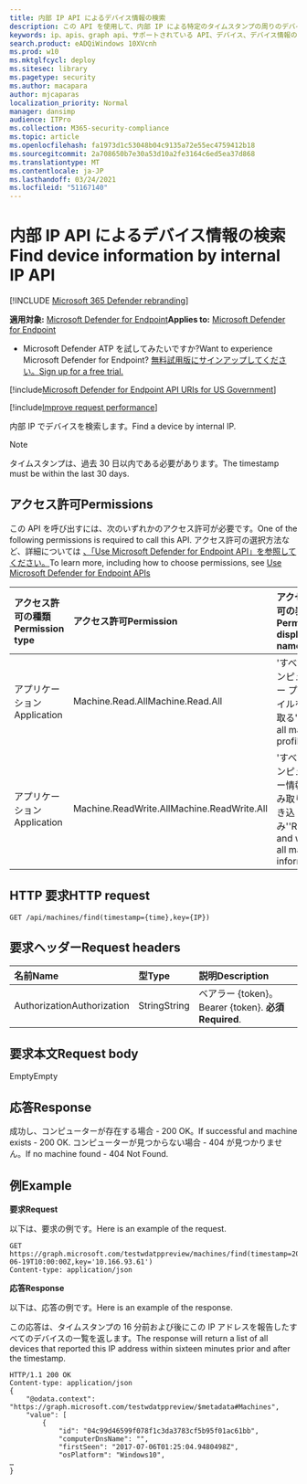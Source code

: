 ```yaml
---
title: 内部 IP API によるデバイス情報の検索
description: この API を使用して、内部 IP による特定のタイムスタンプの周りのデバイス エントリの検索に関連する呼び出しを作成します。
keywords: ip、apis、graph api、サポートされている API、デバイス、デバイス情報の検索
search.product: eADQiWindows 10XVcnh
ms.prod: w10
ms.mktglfcycl: deploy
ms.sitesec: library
ms.pagetype: security
ms.author: macapara
author: mjcaparas
localization_priority: Normal
manager: dansimp
audience: ITPro
ms.collection: M365-security-compliance
ms.topic: article
ms.openlocfilehash: fa1973d1c53048b04c9135a72e55ec4759412b18
ms.sourcegitcommit: 2a708650b7e30a53d10a2fe3164c6ed5ea37d868
ms.translationtype: MT
ms.contentlocale: ja-JP
ms.lasthandoff: 03/24/2021
ms.locfileid: "51167140"
---
```

# <a name="find-device-information-by-internal-ip-api"></a><span data-ttu-id="3a631-104">内部 IP API によるデバイス情報の検索</span><span class="sxs-lookup"><span data-stu-id="3a631-104">Find device information by internal IP API</span></span>

[!INCLUDE [Microsoft 365 Defender rebranding](../../includes/microsoft-defender.md)]


<span data-ttu-id="3a631-105">**適用対象:** [Microsoft Defender for Endpoint](https://go.microsoft.com/fwlink/p/?linkid=2154037)</span><span class="sxs-lookup"><span data-stu-id="3a631-105">**Applies to:** [Microsoft Defender for Endpoint](https://go.microsoft.com/fwlink/p/?linkid=2154037)</span></span>

- <span data-ttu-id="3a631-106">Microsoft Defender ATP を試してみたいですか?</span><span class="sxs-lookup"><span data-stu-id="3a631-106">Want to experience Microsoft Defender for Endpoint?</span></span> [<span data-ttu-id="3a631-107">無料試用版にサインアップしてください。</span><span class="sxs-lookup"><span data-stu-id="3a631-107">Sign up for a free trial.</span></span>](https://www.microsoft.com/microsoft-365/windows/microsoft-defender-atp?ocid=docs-wdatp-exposedapis-abovefoldlink) 

[!include[Microsoft Defender for Endpoint API URIs for US Government](../../includes/microsoft-defender-api-usgov.md)]

[!include[Improve request performance](../../includes/improve-request-performance.md)]

<span data-ttu-id="3a631-108">内部 IP でデバイスを検索します。</span><span class="sxs-lookup"><span data-stu-id="3a631-108">Find a device by internal IP.</span></span>

>[!NOTE]
><span data-ttu-id="3a631-109">タイムスタンプは、過去 30 日以内である必要があります。</span><span class="sxs-lookup"><span data-stu-id="3a631-109">The timestamp must be within the last 30 days.</span></span>

## <a name="permissions"></a><span data-ttu-id="3a631-110">アクセス許可</span><span class="sxs-lookup"><span data-stu-id="3a631-110">Permissions</span></span>
<span data-ttu-id="3a631-111">この API を呼び出すには、次のいずれかのアクセス許可が必要です。</span><span class="sxs-lookup"><span data-stu-id="3a631-111">One of the following permissions is required to call this API.</span></span> <span data-ttu-id="3a631-112">アクセス許可の選択方法など、詳細については [、「Use Microsoft Defender for Endpoint API」を参照してください。](apis-intro.md)</span><span class="sxs-lookup"><span data-stu-id="3a631-112">To learn more, including how to choose permissions, see [Use Microsoft Defender for Endpoint APIs](apis-intro.md)</span></span>

<span data-ttu-id="3a631-113">アクセス許可の種類</span><span class="sxs-lookup"><span data-stu-id="3a631-113">Permission type</span></span> | <span data-ttu-id="3a631-114">アクセス許可</span><span class="sxs-lookup"><span data-stu-id="3a631-114">Permission</span></span> | <span data-ttu-id="3a631-115">アクセス許可の表示名</span><span class="sxs-lookup"><span data-stu-id="3a631-115">Permission display name</span></span>
:---|:---|:---
<span data-ttu-id="3a631-116">アプリケーション</span><span class="sxs-lookup"><span data-stu-id="3a631-116">Application</span></span> | <span data-ttu-id="3a631-117">Machine.Read.All</span><span class="sxs-lookup"><span data-stu-id="3a631-117">Machine.Read.All</span></span> | <span data-ttu-id="3a631-118">'すべてのコンピューター プロファイルを読み取る'</span><span class="sxs-lookup"><span data-stu-id="3a631-118">'Read all machine profiles'</span></span>
<span data-ttu-id="3a631-119">アプリケーション</span><span class="sxs-lookup"><span data-stu-id="3a631-119">Application</span></span> | <span data-ttu-id="3a631-120">Machine.ReadWrite.All</span><span class="sxs-lookup"><span data-stu-id="3a631-120">Machine.ReadWrite.All</span></span> | <span data-ttu-id="3a631-121">'すべてのコンピューター情報の読み取りと書き込み'</span><span class="sxs-lookup"><span data-stu-id="3a631-121">'Read and write all machine information'</span></span>

## <a name="http-request"></a><span data-ttu-id="3a631-122">HTTP 要求</span><span class="sxs-lookup"><span data-stu-id="3a631-122">HTTP request</span></span>
```
GET /api/machines/find(timestamp={time},key={IP})
```

## <a name="request-headers"></a><span data-ttu-id="3a631-123">要求ヘッダー</span><span class="sxs-lookup"><span data-stu-id="3a631-123">Request headers</span></span>

<span data-ttu-id="3a631-124">名前</span><span class="sxs-lookup"><span data-stu-id="3a631-124">Name</span></span> | <span data-ttu-id="3a631-125">型</span><span class="sxs-lookup"><span data-stu-id="3a631-125">Type</span></span> | <span data-ttu-id="3a631-126">説明</span><span class="sxs-lookup"><span data-stu-id="3a631-126">Description</span></span>
:---|:---|:---
<span data-ttu-id="3a631-127">Authorization</span><span class="sxs-lookup"><span data-stu-id="3a631-127">Authorization</span></span> | <span data-ttu-id="3a631-128">String</span><span class="sxs-lookup"><span data-stu-id="3a631-128">String</span></span> | <span data-ttu-id="3a631-129">ベアラー {token}。</span><span class="sxs-lookup"><span data-stu-id="3a631-129">Bearer {token}.</span></span> <span data-ttu-id="3a631-130">**必須**</span><span class="sxs-lookup"><span data-stu-id="3a631-130">**Required**.</span></span>


## <a name="request-body"></a><span data-ttu-id="3a631-131">要求本文</span><span class="sxs-lookup"><span data-stu-id="3a631-131">Request body</span></span>
<span data-ttu-id="3a631-132">Empty</span><span class="sxs-lookup"><span data-stu-id="3a631-132">Empty</span></span>

## <a name="response"></a><span data-ttu-id="3a631-133">応答</span><span class="sxs-lookup"><span data-stu-id="3a631-133">Response</span></span>
<span data-ttu-id="3a631-134">成功し、コンピューターが存在する場合 - 200 OK。</span><span class="sxs-lookup"><span data-stu-id="3a631-134">If successful and machine exists - 200 OK.</span></span>
<span data-ttu-id="3a631-135">コンピューターが見つからない場合 - 404 が見つかりません。</span><span class="sxs-lookup"><span data-stu-id="3a631-135">If no machine found - 404 Not Found.</span></span>


## <a name="example"></a><span data-ttu-id="3a631-136">例</span><span class="sxs-lookup"><span data-stu-id="3a631-136">Example</span></span>

<span data-ttu-id="3a631-137">**要求**</span><span class="sxs-lookup"><span data-stu-id="3a631-137">**Request**</span></span>

<span data-ttu-id="3a631-138">以下は、要求の例です。</span><span class="sxs-lookup"><span data-stu-id="3a631-138">Here is an example of the request.</span></span>

```
GET https://graph.microsoft.com/testwdatppreview/machines/find(timestamp=2018-06-19T10:00:00Z,key='10.166.93.61')
Content-type: application/json
```

<span data-ttu-id="3a631-139">**応答**</span><span class="sxs-lookup"><span data-stu-id="3a631-139">**Response**</span></span>

<span data-ttu-id="3a631-140">以下は、応答の例です。</span><span class="sxs-lookup"><span data-stu-id="3a631-140">Here is an example of the response.</span></span>

<span data-ttu-id="3a631-141">この応答は、タイムスタンプの 16 分前および後にこの IP アドレスを報告したすべてのデバイスの一覧を返します。</span><span class="sxs-lookup"><span data-stu-id="3a631-141">The response will return a list of all devices that reported this IP address within sixteen minutes prior and after the timestamp.</span></span> 

```
HTTP/1.1 200 OK
Content-type: application/json
{
    "@odata.context": "https://graph.microsoft.com/testwdatppreview/$metadata#Machines",
    "value": [
        {
            "id": "04c99d46599f078f1c3da3783cf5b95f01ac61bb",
            "computerDnsName": "",
            "firstSeen": "2017-07-06T01:25:04.9480498Z",
            "osPlatform": "Windows10",
…
}
```
